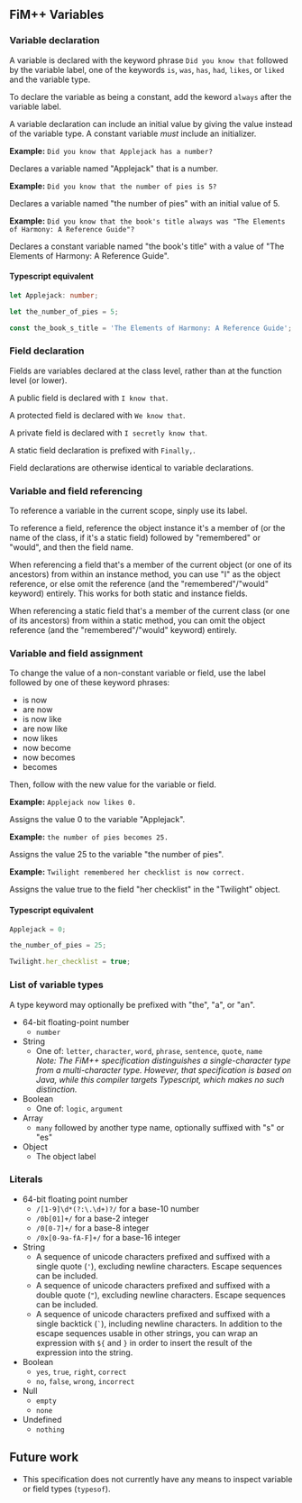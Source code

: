 ## FiM++ Variables
### Variable declaration
A variable is declared with the keyword phrase `Did you know that` followed by
the variable label, one of the keywords `is`, `was`, `has`, `had`, `likes`, or
`liked` and the variable type.

To declare the variable as being a constant, add the keword `always` after the
variable label.

A variable declaration can include an initial value by giving the value instead
of the variable type. A constant variable _must_ include an initializer.

**Example:** `Did you know that Applejack has a number?`

Declares a variable named "Applejack" that is a number.

**Example:** `Did you know that the number of pies is 5?`

Declares a variable named "the number of pies" with an initial value of 5.

**Example:**
`Did you know that the book's title always was "The Elements of Harmony: A Reference Guide"?`

Declares a constant variable named "the book's title" with a value of "The
Elements of Harmony: A Reference Guide".

#### Typescript equivalent
```typescript
let Applejack: number;
```
```typescript
let the_number_of_pies = 5;
```
```typescript
const the_book_s_title = 'The Elements of Harmony: A Reference Guide';
```

### Field declaration
Fields are variables declared at the class level, rather than at the function
level (or lower).

A public field is declared with `I know that`.

A protected field is declared with `We know that`.

A private field is declared with `I secretly know that`.

A static field declaration is prefixed with `Finally,`.

Field declarations are otherwise identical to variable declarations.

### Variable and field referencing
To reference a variable in the current scope, sinply use its label.

To reference a field, reference the object instance it's a member of (or the
name of the class, if it's a static field) followed by "remembered" or "would",
and then the field name.

When referencing a field that's a member of the current object (or one of its
ancestors) from within an instance method, you can use "I" as the object
reference, or else omit the reference (and the "remembered"/"would" keyword)
entirely. This works for both static and instance fields.

When referencing a static field that's a member of the current class (or one of
its ancestors) from within a static method, you can omit the object reference
(and the "remembered"/"would" keyword) entirely.

### Variable and field assignment
To change the value of a non-constant variable or field, use the label followed
by one of these keyword phrases:

* is now
* are now
* is now like
* are now like
* now likes
* now become
* now becomes
* becomes

Then, follow with the new value for the variable or field.

**Example:** `Applejack now likes 0.`

Assigns the value 0 to the variable "Applejack".

**Example:** `the number of pies becomes 25.`

Assigns the value 25 to the variable "the number of pies".

**Example:** `Twilight remembered her checklist is now correct.`

Assigns the value true to the field "her checklist" in the "Twilight" object.

#### Typescript equivalent
```typescript
Applejack = 0;
```
```typescript
the_number_of_pies = 25;
```
```typescript
Twilight.her_checklist = true;
```

### List of variable types
A type keyword may optionally be prefixed with "the", "a", or "an".

* 64-bit floating-point number
    * `number`
* String
    * One of: `letter`, `character`, `word`, `phrase`, `sentence`, `quote`,
      `name`<br>
      _Note: The FiM++ specification distinguishes a single-character type from
      a multi-character type. However, that specification is based on Java,
      while this compiler targets Typescript, which makes no such distinction._
* Boolean
    * One of: `logic`, `argument`
* Array
    * `many` followed by another type name, optionally suffixed with "s" or "es"
* Object
    * The object label

### Literals
* 64-bit floating point number
    * `/[1-9]\d*(?:\.\d+)?/` for a base-10 number
    * `/0b[01]+/` for a base-2 integer
    * `/0[0-7]+/` for a base-8 integer
    * `/0x[0-9a-fA-F]+/` for a base-16 integer
* String
    * A sequence of unicode characters prefixed and suffixed with a single quote
      (`'`), excluding newline characters. Escape sequences can be included.
    * A sequence of unicode characters prefixed and suffixed with a double quote
      (`"`), excluding newline characters. Escape sequences can be included.
    * A sequence of unicode characters prefixed and suffixed with a single
      backtick (`` ` ``), including newline characters. In addition to the
      escape sequences usable in other strings, you can wrap an expression with
      `${` and `}` in order to insert the result of the expression into the
      string.
* Boolean
    * `yes`, `true`, `right`, `correct`
    * `no`, `false`, `wrong`, `incorrect`
* Null
    * `empty`
    * `none`
* Undefined
    * `nothing`

## Future work
* This specification does not currently have any means to inspect variable or
field types (`typesof`).
